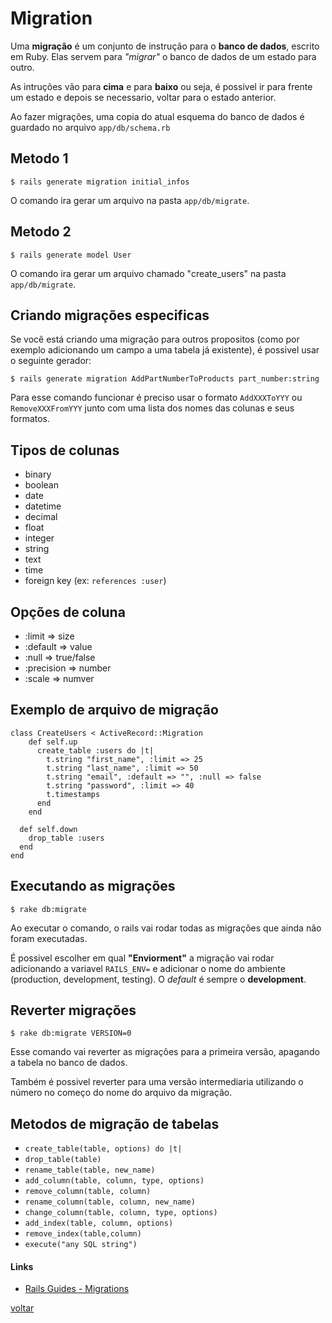 # Migration

Uma **migração** é um conjunto de instrução para o **banco de dados**, escrito em Ruby. Elas servem para *"migrar"* o banco de dados de um estado para outro. 

As intruções vão para **cima** e para **baixo** ou seja, é possivel ir para frente um estado e depois se necessario, voltar para o estado anterior.

Ao fazer migrações, uma copia do atual esquema do banco de dados é guardado no arquivo ```app/db/schema.rb```

## Metodo 1

```$ rails generate migration initial_infos```

O comando ira gerar um arquivo na pasta ```app/db/migrate```.

## Metodo 2

```$ rails generate model User```

O comando ira gerar um arquivo chamado "create_users" na pasta ```app/db/migrate```.

## Criando migrações especificas

Se você está criando uma migração para outros propositos (como por exemplo adicionando um campo a uma tabela já existente), é possivel usar o seguinte gerador:

```$ rails generate migration AddPartNumberToProducts part_number:string```

Para esse comando funcionar é preciso usar o formato ```AddXXXToYYY``` ou ```RemoveXXXFromYYY``` junto com uma lista dos nomes das colunas e seus formatos.

## Tipos de colunas

- binary
- boolean
- date
- datetime
- decimal
- float
- integer
- string
- text
- time
- foreign key (ex: ```references :user```)

## Opções de coluna
- :limit => size
- :default => value
- :null => true/false
- :precision => number
- :scale => numver


## Exemplo de arquivo de migração

	class CreateUsers < ActiveRecord::Migration
		def self.up
		  create_table :users do |t|
			t.string "first_name", :limit => 25
			t.string "last_name", :limit => 50
			t.string "email", :default => "", :null => false
			t.string "password", :limit => 40
			t.timestamps
		  end
		end

	  def self.down
		drop_table :users
	  end
	end

## Executando as migrações

```$ rake db:migrate```

Ao executar o comando, o rails vai rodar todas as migrações que ainda não foram executadas.

É possivel escolher em qual **"Enviorment"** a migração vai rodar adicionando a variavel ```RAILS_ENV=``` e adicionar o nome do ambiente (production, development, testing). O *default* é sempre o **development**.

## Reverter migrações

```$ rake db:migrate VERSION=0```

Esse comando vai reverter as migrações para a primeira versão, apagando a tabela no banco de dados. 

Também é possivel reverter para uma versão intermediaria utilizando o número no começo do nome do arquivo da migração.

## Metodos de migração de tabelas

- ```create_table(table, options) do |t|```
- ```drop_table(table)```
- ```rename_table(table, new_name)```
- ```add_column(table, column, type, options)```
- ```remove_column(table, column)```
- ```rename_column(table, column, new_name)```
- ```change_column(table, column, type, options)```
- ```add_index(table, column, options)```
- ```remove_index(table,column)```
- ```execute("any SQL string")```

#### Links

- [Rails Guides - Migrations](http://guides.rubyonrails.org/migrations.html)


<a class="btn btn-mini" href="readme.md">voltar</a>